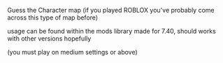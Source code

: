 Guess the Character map (if you played ROBLOX you've probably come across this type of map before)

usage can be found within the mods library
made for 7.40, should works with other versions hopefully

(you must play on medium settings or above)
